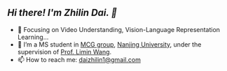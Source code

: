 <!--
**Recursiondzl/Recursiondzl** is a ✨ _special_ ✨ repository because its `README.md` (this file) appears on your GitHub profile.

Here are some ideas to get you started:

- 🔭 I’m currently working on ...
- 🌱 I’m currently learning ...
- 👯 I’m looking to collaborate on ...
- 🤔 I’m looking for help with ...
- 💬 Ask me about ...
- 📫 How to reach me: ...
- 😄 Pronouns: ...
- ⚡ Fun fact: ...
-->

<h2><em> Hi there! I'm Zhilin Dai. 👋 </em></h2>

- :orange_book: Focusing on Video Understanding, Vision-Language Representation Learning...
- 🌱 I’m a MS student in [MCG group](http://mcg.nju.edu.cn/index.html), [Nanjing University](https://cs.nju.edu.cn/), under the supervision of [Prof. Limin Wang](http://wanglimin.github.io/).
- 📫 How to reach me: daizhilin1@gmail.com
